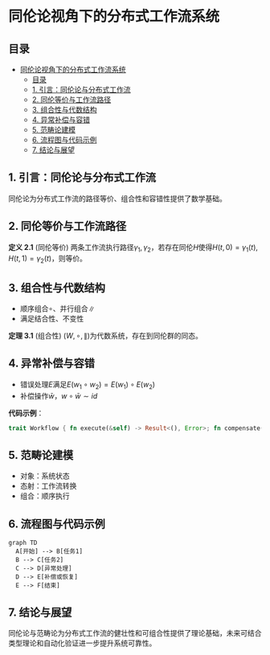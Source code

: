 # 同伦论视角下的分布式工作流系统

## 目录

- [同伦论视角下的分布式工作流系统](#同伦论视角下的分布式工作流系统)
  - [目录](#目录)
  - [1. 引言：同伦论与分布式工作流](#1-引言同伦论与分布式工作流)
  - [2. 同伦等价与工作流路径](#2-同伦等价与工作流路径)
  - [3. 组合性与代数结构](#3-组合性与代数结构)
  - [4. 异常补偿与容错](#4-异常补偿与容错)
  - [5. 范畴论建模](#5-范畴论建模)
  - [6. 流程图与代码示例](#6-流程图与代码示例)
  - [7. 结论与展望](#7-结论与展望)

## 1. 引言：同伦论与分布式工作流

同伦论为分布式工作流的路径等价、组合性和容错性提供了数学基础。

## 2. 同伦等价与工作流路径

**定义 2.1** (同伦等价) 两条工作流执行路径$\gamma_1, \gamma_2$，若存在同伦$H$使得$H(t,0)=\gamma_1(t), H(t,1)=\gamma_2(t)$，则等价。

## 3. 组合性与代数结构

- 顺序组合$\circ$、并行组合$\parallel$
- 满足结合性、不变性

**定理 3.1** (组合性) $(W, \circ, \parallel)$为代数系统，存在到同伦群的同态。

## 4. 异常补偿与容错

- 错误处理$E$满足$E(w_1 \circ w_2)=E(w_1)\circ E(w_2)$
- 补偿操作$\bar{w}$，$w\circ\bar{w}\sim id$

**代码示例**：

```rust
trait Workflow { fn execute(&self) -> Result<(), Error>; fn compensate(&self); }
```

## 5. 范畴论建模

- 对象：系统状态
- 态射：工作流转换
- 组合：顺序执行

## 6. 流程图与代码示例

```mermaid
graph TD
  A[开始] --> B[任务1]
  B --> C[任务2]
  C --> D[异常处理]
  D --> E[补偿或恢复]
  E --> F[结束]
```

## 7. 结论与展望

同伦论与范畴论为分布式工作流的健壮性和可组合性提供了理论基础，未来可结合类型理论和自动化验证进一步提升系统可靠性。
